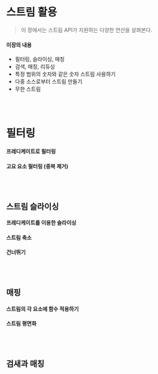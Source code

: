 # 스트림 활용

> 이 장에서는 스트림 API가 지원하는 다양한 연산을 살펴본다. 

#### 이장의 내용

- 필터링, 슬라이싱, 매칭
- 검색, 매칭, 리듀싱
- 특정 범위의 숫자와 같은 숫자 스트림 사용하기
- 다중 소스로부터 스트림 만들기
- 무한 스트림

<br/>

<br/>

# 필터링

#### 프레디케이트로 필터링

#### 고요 요소 필터링 (중복 제거)

<br/>

<br/>

## 스트림 슬라이싱

#### 프레디케이트를 이용한 슬라이싱

#### 스트림 축소

#### 건너뛰기

<br/>

<br/>

## 매핑

#### 스트림의 각 요소에 함수 적용하기

#### 스트림 평면화

<br/>

<br/>

## 검새과 매칭